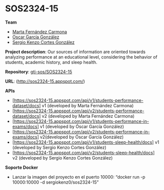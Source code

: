 
# SOS2324-15

**Team**
  - [Marta Fernández Carmona](https://github.com/martaafdez07)
  - [Oscar García González](https://github.com/oscgargon2)
  - [Sergio Kenzo Cortes González](https://github.com/SergioKenz0)

**Project description**: Our sources of information are oriented towards analyzing performance at an educational level, considering the behavior of students, academic history, and sleep health.

**Repository**: [gti-sos/SOS2324-15](https://github.com/gti-sos/SOS2324-15)

**URL**: (http://sos2324-15.appspot.com/)

**APIs**
  - [https://sos2324-15.appspot.com/api/v1/students-performance-dataset/docs] v1 (developed by Marta Fernández Carmona)
  - [https://sos2324-15.appspot.com/api/v2/students-performance-dataset/docs] v2 (developed by Marta Fernández Carmona)
  - [https://sos2324-15.appspot.com/api/v1/students-performance-in-exams/docs] v1 (developed by Óscar García González)
  - [https://sos2324-15.appspot.com/api/v2/students-performance-in-exams/docs] v2(developed by Óscar García González)
  - [https://sos2324-15.appspot.com/api/v1/students-sleep-health/docs] v1 (developed by Sergio Kenzo Cortes González) 
  - [https://sos2324-15.appspot.com/api/v2/students-sleep-health/docs] v2 (developed by Sergio Kenzo Cortes González)
 
**Soporte Docker**
  - Lanzar la imagen del proyecto en el puerto 10000: “docker run -p 10000:10000 -d sergiokenz0/sos2324-15”

